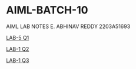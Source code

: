 # AIML-BATCH-10
AIML LAB NOTES
E. ABHINAV REDDY
2203A51693

[LAB-5 Q1](https://github.com/Abhi-oo1/AIML-BATCH-10/blob/main/LAB_5.ipynb)

[LAB-1 Q2](https://github.com/Abhi-oo1/AIML-BATCH-10/blob/main/2.ipynb)

[LAB-1 Q3](https://github.com/Abhi-oo1/AIML-BATCH-10/blob/main/3.ipynb)
